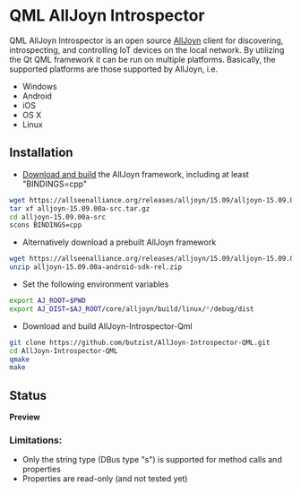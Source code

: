 # QML AllJoyn Introspector

QML AllJoyn Introspector is an open source [AllJoyn](https://allseenalliance.org/framework)
client for discovering, introspecting, and controlling IoT devices on the local network. By
utilizing the Qt QML framework it can be run on multiple platforms. Basically, the supported
platforms are those supported by AllJoyn, i.e.

* Windows
* Android
* iOS
* OS X
* Linux


## Installation

* [Download and build](https://allseenalliance.org/framework/documentation/develop/building/) the AllJoyn framework, including at least "BINDINGS=cpp"
```bash
wget https://allseenalliance.org/releases/alljoyn/15.09/alljoyn-15.09.00a-src.tar.gz
tar xf alljoyn-15.09.00a-src.tar.gz
cd alljoyn-15.09.00a-src
scons BINDINGS=cpp
```
* Alternatively download a prebuilt AllJoyn framework
```bash
wget https://allseenalliance.org/releases/alljoyn/15.09/alljoyn-15.09.00a-android-sdk-rel.zip
unzip alljoyn-15.09.00a-android-sdk-rel.zip
```
* Set the following environment variables
```bash
export AJ_ROOT=$PWD
export AJ_DIST=$AJ_ROOT/core/alljoyn/build/linux/*/debug/dist
```
* Download and build AllJoyn-Introspector-Qml
```bash
git clone https://github.com/butzist/AllJoyn-Introspector-QML.git
cd AllJoyn-Introspector-QML
qmake
make
```

## Status

**Preview**

### Limitations:

* Only the string type (DBus type "s") is supported for method calls and properties
* Properties are read-only (and not tested yet)
